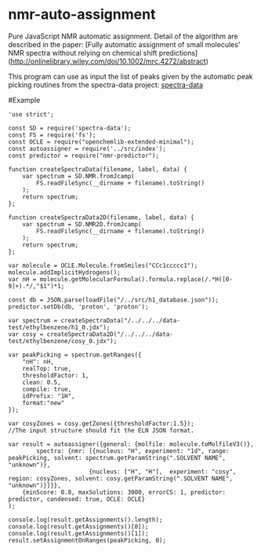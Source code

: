 # nmr-auto-assignment

Pure JavaScript NMR automatic assignment. Detail of the algorithm are described in the paper: 
[Fully automatic assignment of small molecules' NMR spectra without relying on chemical shift predictions]
(http://onlinelibrary.wiley.com/doi/10.1002/mrc.4272/abstract)

This program can use as input the list of peaks given by the automatic peak picking routines from the spectra-data project: [spectra-data](https://github.com/cheminfo-js/spectra)

#Example

```
'use strict';

const SD = require('spectra-data');
const FS = require('fs');
const OCLE = require("openchemlib-extended-minimal");
const autoassigner = require('../src/index');
const predictor = require("nmr-predictor");

function createSpectraData(filename, label, data) {
    var spectrum = SD.NMR.fromJcamp(
        FS.readFileSync(__dirname + filename).toString()
    );
    return spectrum;
};

function createSpectraData2D(filename, label, data) {
    var spectrum = SD.NMR2D.fromJcamp(
        FS.readFileSync(__dirname + filename).toString()
    );
    return spectrum;
};

var molecule = OCLE.Molecule.fromSmiles("CCc1ccccc1");
molecule.addImplicitHydrogens();
var nH = molecule.getMolecularFormula().formula.replace(/.*H([0-9]+).*/,"$1")*1;

const db = JSON.parse(loadFile("/../src/h1_database.json"));
predictor.setDb(db, 'proton', 'proton');

var spectrum = createSpectraData("/../../../data-test/ethylbenzene/h1_0.jdx");
var cosy = createSpectraData2D("/../../../data-test/ethylbenzene/cosy_0.jdx");

var peakPicking = spectrum.getRanges({
    "nH": nH,
    realTop: true,
    thresholdFactor: 1,
    clean: 0.5,
    compile: true,
    idPrefix: "1H",
    format:"new"
});

var cosyZones = cosy.getZones({thresholdFactor:1.5});
//The input structure should fit the ELN JSON format.

var result = autoassigner({general: {molfile: molecule.toMolfileV3()},
        spectra: {nmr: [{nucleus: "H", experiment: "1d", range: peakPicking, solvent: spectrum.getParamString(".SOLVENT NAME", "unknown")},
                       {nucleus: ["H", "H"],  experiment: "cosy", region: cosyZones, solvent: cosy.getParamString(".SOLVENT NAME", "unknown")}]}},
    {minScore: 0.8, maxSolutions: 3000, errorCS: 1, predictor: predictor, condensed: true, OCLE: OCLE}
);

console.log(result.getAssignments().length);
console.log(result.getAssignments()[0]);
console.log(result.getAssignments()[1]);
result.setAssignmentOnRanges(peakPicking, 0);

```